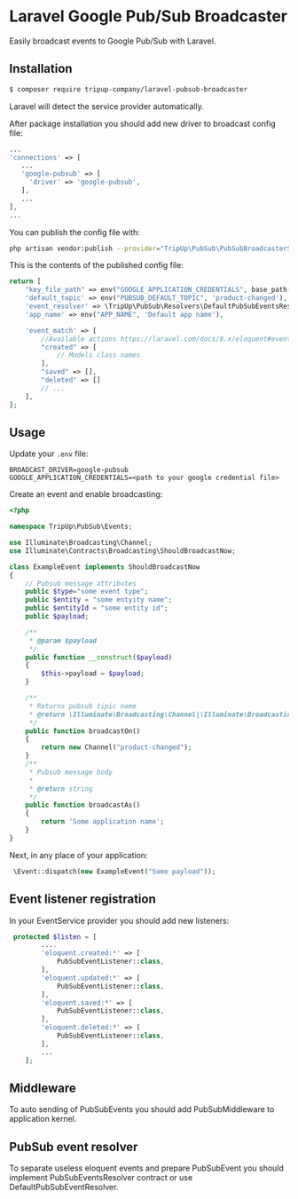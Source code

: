 # Laravel Google Pub/Sub Broadcaster

Easily broadcast events to Google Pub/Sub with Laravel.

## Installation

```bash
$ composer require tripup-company/laravel-pubsub-broadcaster
```

Laravel will detect the service provider automatically.

After package installation you should add new driver to broadcast config file:
```php
...
'connections' => [
   ...     
   'google-pubsub' => [
     'driver' => 'google-pubsub',
   ],
   ...
],
...
```
You can publish the config file with:
```bash
php artisan vendor:publish --provider="TripUp\PubSub\PubSubBroadcasterServiceProvider"
```

This is the contents of the published config file:
```php
return [
    "key_file_path" => env("GOOGLE_APPLICATION_CREDENTIALS", base_path("key.json")),
    'default_topic' => env("PUBSUB_DEFAULT_TOPIC", 'product-changed'),
    'event_resolver' => \TripUp\PubSub\Resolvers\DefaultPubSubEventsResolver::class,
    'app_name' => env("APP_NAME", 'Default app name'),

    'event_match' => [
        //Available actions https://laravel.com/docs/8.x/eloquent#events
        "created" => [
            // Models class names
        ],
        "saved" => [],
        "deleted" => []
        // ...
    ],
];

```
## Usage

Update your `.env` file:

```
BROADCAST_DRIVER=google-pubsub
GOOGLE_APPLICATION_CREDENTIALS=<path to your google credential file>
```

Create an event and enable broadcasting:

```php
<?php

namespace TripUp\PubSub\Events;

use Illuminate\Broadcasting\Channel;
use Illuminate\Contracts\Broadcasting\ShouldBroadcastNow;

class ExampleEvent implements ShouldBroadcastNow
{
    // Pubsub message attributes
    public $type="some event type";
    public $entity = "some entyity name";
    public $entityId = "some entity id";
    public $payload;

    /**
     * @param $payload
     */
    public function __construct($payload)
    {
        $this->payload = $payload;
    }

    /**
     * Returns pubsub tipic name
     * @return \Illuminate\Broadcasting\Channel|\Illuminate\Broadcasting\Channel[]|string|string[]|void
     */
    public function broadcastOn()
    {
        return new Channel("product-changed");
    }
    /**
     * Pubsub message body
     *
     * @return string
     */
    public function broadcastAs()
    {
        return 'Some application name';
    }
}
```

Next, in any place of your application:
```php
 \Event::dispatch(new ExampleEvent("Some payload"));
```

## Event listener registration

In your EventService provider you should add new listeners:
```php
 protected $listen = [
        ....
        'eloquent.created:*' => [
            PubSubEventListener::class,
        ],
        'eloquent.updated:*' => [
            PubSubEventListener::class,
        ],
        'eloquent.saved:*' => [
            PubSubEventListener::class,
        ],
        'eloquent.deleted:*' => [
            PubSubEventListener::class,
        ],
        ...
    ];
```
## Middleware 

To auto sending of PubSubEvents you should add PubSubMiddleware to application kernel.

## PubSub event resolver

To separate useless eloquent events and prepare PubSubEvent 
you should implement PubSubEventsResolver contract or use DefaultPubSubEventResolver.




